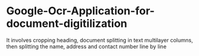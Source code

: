 # Google-Ocr-Application-for-document-digitilization
It involves cropping heading, document splitting in text multilayer columns, then splitting the name, address and contact number line by line 
